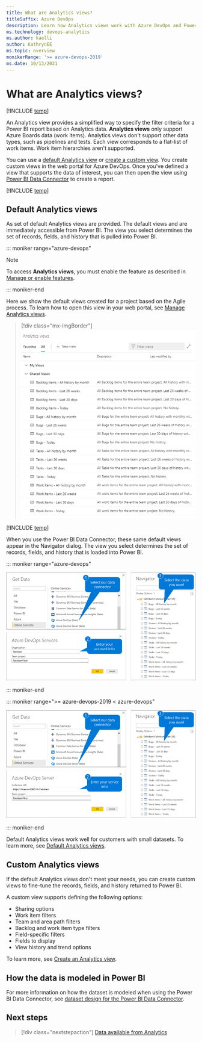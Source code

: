 ```yaml
---
title: What are Analytics views?
titleSuffix: Azure DevOps
description: Learn how Analytics views work with Azure DevOps and Power BI integration. 
ms.technology: devops-analytics
ms.author: kaelli
author: KathrynEE
ms.topic: overview
monikerRange: '>= azure-devops-2019'
ms.date: 10/13/2021
---
```



# What are Analytics views?

[!INCLUDE [temp](../includes/version-azure-devops.md)]

<!--- Supports https://go.microsoft.com/fwlink/?linkid=865481  --> 

An Analytics view provides a simplified way to specify the filter criteria for a Power BI report based on Analytics data. **Analytics views** only support Azure Boards data (work items). Analytics views don't support other data types, such as pipelines and tests.  Each view corresponds to a flat-list of work items. Work item hierarchies aren't supported. 

You can use a [default Analytics view](analytics-default-views.md) or [create a custom view](analytics-views-create.md). You create custom views in the web portal for Azure DevOps. Once you've defined a view that supports the data of interest, you can then open the view using [Power BI Data Connector](data-connector-connect.md) to create a report. 

[!INCLUDE [temp](../includes/boards-disabled.md)]

## Default Analytics views

As set of default Analytics views are provided. The default views and are immediately accessible from Power BI. The view you select determines the set of records, fields, and history that is pulled into Power BI.  

::: moniker range="azure-devops"

> [!NOTE]  
> To access **Analytics views**, you must enable the feature as described in [Manage or enable features](../../project/navigation/preview-features.md).  

::: moniker-end

Here we show the default views created for a project based on the Agile process. To learn how to open this view in your web portal, see [Manage Analytics views](analytics-views-manage.md).

> [!div class="mx-imgBorder"] 
> ![Default Analytics views](./media/default-views/default-views.png)

[!INCLUDE [temp](../includes/analytics-image-differences.md)] 

When you use the Power BI Data Connector, these same default views appear in the Navigator dialog. The view you select determines the set of records, fields, and history that is loaded into Power BI.

::: moniker range="azure-devops"

![Power BI Azure DevOps Connector (Beta)](media/pbi-getstarted-123.png)

::: moniker-end

::: moniker range=">= azure-devops-2019 < azure-devops"

![Power BI Azure DevOps Server Connector (Beta)](media/pbi-getstarted-123-onprem.png)

::: moniker-end


Default Analytics views work well for customers with small datasets. To learn more, see [Default Analytics views](analytics-default-views.md).


## Custom Analytics views

If the default Analytics views don't meet your needs, you can create custom views to fine-tune the records, fields, and history returned to Power BI.

A custom view supports defining the following options:
- Sharing options
- Work item filters 
- Team and area path filters
- Backlog and work item type filters
- Field-specific filters 
- Fields to display 
- View history and trend options 

To learn more, see [Create an Analytics view](./analytics-views-create.md).

## How the data is modeled in Power BI

For more information on how the dataset is modeled when using the Power BI Data Connector, see [dataset design for the Power BI Data Connector](data-connector-dataset.md).

<a id="q-a"> </a>

## Next steps

> [!div class="nextstepaction"]
> [Data available from Analytics](data-available-in-analytics.md)

